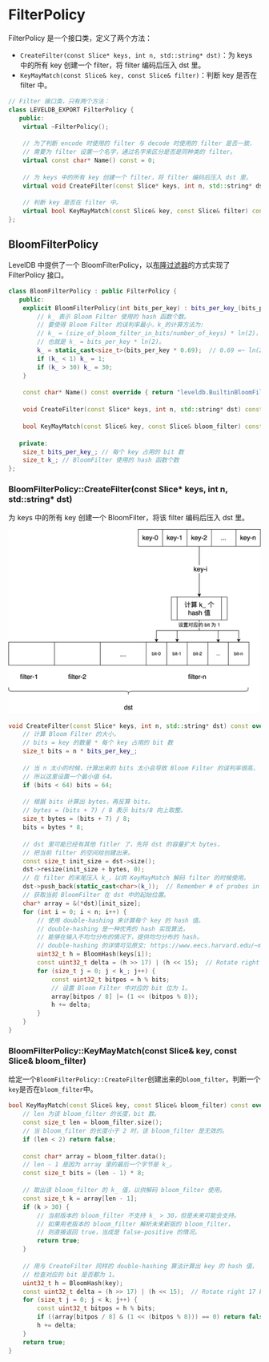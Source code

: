 # FilterPolicy 

FilterPolicy 是一个接口类，定义了两个方法：

- `CreateFilter(const Slice* keys, int n, std::string* dst)`：为 keys 中的所有 key 创建一个 filter，将 filter 编码后压入 dst 里。
- `KeyMayMatch(const Slice& key, const Slice& filter)`：判断 key 是否在 filter 中。

```c++
// Filter 接口类，只有两个方法：
class LEVELDB_EXPORT FilterPolicy {
   public:
    virtual ~FilterPolicy();

    // 为了判断 encode 时使用的 filter 与 decode 时使用的 filter 是否一致，
    // 需要为 filter 设置一个名字，通过名字来区分是否是同种类的 filter。
    virtual const char* Name() const = 0;

    // 为 keys 中的所有 key 创建一个 filter，将 filter 编码后压入 dst 里。
    virtual void CreateFilter(const Slice* keys, int n, std::string* dst) const = 0;

    // 判断 key 是否在 filter 中。
    virtual bool KeyMayMatch(const Slice& key, const Slice& filter) const = 0;
};
```

## BloomFilterPolicy

LevelDB 中提供了一个 BloomFilterPolicy，以[布隆过滤器](https://zh.wikipedia.org/wiki/%E5%B8%83%E9%9A%86%E8%BF%87%E6%BB%A4%E5%99%A8)的方式实现了 FilterPolicy 接口。

```c++
class BloomFilterPolicy : public FilterPolicy {
   public:
    explicit BloomFilterPolicy(int bits_per_key) : bits_per_key_(bits_per_key) {
        // k_ 表示 Bloom Filter 使用的 hash 函数个数。
        // 要使得 Bloom Filter 的误判率最小，k_的计算方法为:
        // k_ = (size_of_bloom_filter_in_bits/number_of_keys) * ln(2)，
        // 也就是 k_ = bits_per_key * ln(2)。
        k_ = static_cast<size_t>(bits_per_key * 0.69);  // 0.69 =~ ln(2)
        if (k_ < 1) k_ = 1;
        if (k_ > 30) k_ = 30;
    }

    const char* Name() const override { return "leveldb.BuiltinBloomFilter2"; }

    void CreateFilter(const Slice* keys, int n, std::string* dst) const override;

    bool KeyMayMatch(const Slice& key, const Slice& bloom_filter) const override;

   private:
    size_t bits_per_key_; // 每个 key 占用的 bit 数
    size_t k_; // BloomFilter 使用的 hash 函数个数
};
```

### BloomFilterPolicy::CreateFilter(const Slice* keys, int n, std::string* dst)

为 keys 中的所有 key 创建一个 BloomFilter，将该 filter 编码后压入 dst 里。

![BloomFilterPolicy](./image/BloomFilterPolicy.png)

```c++
void CreateFilter(const Slice* keys, int n, std::string* dst) const override {
    // 计算 Bloom Filter 的大小，
    // bits = key 的数量 * 每个 key 占用的 bit 数
    size_t bits = n * bits_per_key_;

    // 当 n 太小的时候，计算出来的 bits 太小会导致 Bloom Filter 的误判率很高，
    // 所以这里设置一个最小值 64。
    if (bits < 64) bits = 64;

    // 根据 bits 计算出 bytes，再反算 bits。
    // bytes = (bits + 7) / 8 表示 bits/8 向上取整。
    size_t bytes = (bits + 7) / 8;
    bits = bytes * 8;

    // dst 里可能已经有其他 fitler 了，先将 dst 的容量扩大 bytes，
    // 把当前 filter 的空间给创建出来。
    const size_t init_size = dst->size();
    dst->resize(init_size + bytes, 0);
    // 在 filter 的末尾压入 k_，以供 KeyMayMatch 解码 filter 的时候使用。
    dst->push_back(static_cast<char>(k_));  // Remember # of probes in filter
    // 获取当前 BloomFilter 在 dst 中的起始位置。
    char* array = &(*dst)[init_size];
    for (int i = 0; i < n; i++) {
        // 使用 double-hashing 来计算每个 key 的 hash 值。
        // double-hashing 是一种优秀的 hash 实现算法，
        // 能够在输入不均匀分布的情况下，提供均匀分布的 hash。
        // double-hashing 的详情可见原文: https://www.eecs.harvard.edu/~michaelm/postscripts/rsa2008.pdf
        uint32_t h = BloomHash(keys[i]);
        const uint32_t delta = (h >> 17) | (h << 15);  // Rotate right 17 bits
        for (size_t j = 0; j < k_; j++) {
            const uint32_t bitpos = h % bits;
            // 设置 Bloom Filter 中对应的 bit 位为 1。
            array[bitpos / 8] |= (1 << (bitpos % 8));
            h += delta;
        }
    }
}
```

### BloomFilterPolicy::KeyMayMatch(const Slice& key, const Slice& bloom_filter)

给定一个`BloomFilterPolicy::CreateFilter`创建出来的`bloom_filter`，判断一个`key`是否在`bloom_filter`中。

```c++
bool KeyMayMatch(const Slice& key, const Slice& bloom_filter) const override {
    // len 为该 bloom_filter 的长度，bit 数。
    const size_t len = bloom_filter.size();
    // 当 bloom_filter 的长度小于 2 时，该 bloom_filter 是无效的。
    if (len < 2) return false;

    const char* array = bloom_filter.data();
    // len - 1 是因为 array 里的最后一个字节是 k_。
    const size_t bits = (len - 1) * 8;

    // 取出该 bloom_filter 的 k_ 值，以供解码 bloom_filter 使用。
    const size_t k = array[len - 1];
    if (k > 30) {
        // 当前版本的 bloom_filter 不支持 k_ > 30，但是未来可能会支持。
        // 如果用老版本的 bloom_filter 解析未来新版的 bloom_filter，
        // 则直接返回 true，当成是 false-positive 的情况。
        return true;
    }

    // 用与 CreateFilter 同样的 double-hashing 算法计算出 key 的 hash 值，
    // 检查对应的 bit 是否都为 1。
    uint32_t h = BloomHash(key);
    const uint32_t delta = (h >> 17) | (h << 15);  // Rotate right 17 bits
    for (size_t j = 0; j < k; j++) {
        const uint32_t bitpos = h % bits;
        if ((array[bitpos / 8] & (1 << (bitpos % 8))) == 0) return false;
        h += delta;
    }
    return true;
}
```
